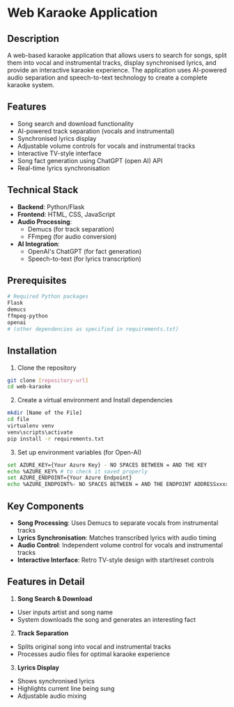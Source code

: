 # Web Karaoke Application

## Description

A web-based karaoke application that allows users to search for songs, split them into vocal and instrumental tracks, display synchronised lyrics, and provide an interactive karaoke experience. The application uses AI-powered audio separation and speech-to-text technology to create a complete karaoke system.

## Features

- Song search and download functionality
- AI-powered track separation (vocals and instrumental)
- Synchronised lyrics display
- Adjustable volume controls for vocals and instrumental tracks
- Interactive TV-style interface
- Song fact generation using ChatGPT (open AI) API
- Real-time lyrics synchronisation

## Technical Stack

- **Backend**: Python/Flask
- **Frontend**: HTML, CSS, JavaScript
- **Audio Processing**:
  - Demucs (for track separation)
  - FFmpeg (for audio conversion)
- **AI Integration**:
  - OpenAI's ChatGPT (for fact generation)
  - Speech-to-text (for lyrics transcription)

## Prerequisites

```bash
# Required Python packages
Flask
demucs
ffmpeg-python
openai
# (other dependencies as specified in requirements.txt)
```

## Installation

1. Clone the repository

```bash
git clone [repository-url]
cd web-karaoke
```

2. Create a virtual environment and Install dependencies

```bash
mkdir [Name of the File]
cd file
virtualenv venv 
venv\scripts\activate
pip install -r requirements.txt
```

3. Set up environment variables (for Open-AI)

```bash
set AZURE_KEY={Your Azure Key} - NO SPACES BETWEEN = AND THE KEY
echo %AZURE_KEY% # to check it saved properly
set AZURE_ENDPOINT={Your Azure Endpoint}
echo %AZURE_ENDPOINT%- NO SPACES BETWEEN = AND THE ENDPOINT ADDRESSxxxxxxxxxx set AZURE_KEY={Your Azure Key} - NO SPACES BETWEEN = AND THE KEYecho %AZURE_KEY% # to check it saved properlyset AZURE_ENDPOINT={Your Azure Endpoint}echo %AZURE_ENDPOINT%- NO SPACES BETWEEN = AND THE ENDPOINT ADDRESS# Create .env file with:OPENAI_API_KEY=your_api_key_here
```



## Key Components

- **Song Processing**: Uses Demucs to separate vocals from instrumental tracks
- **Lyrics Synchronisation**: Matches transcribed lyrics with audio timing
- **Audio Control**: Independent volume control for vocals and instrumental tracks
- **Interactive Interface**: Retro TV-style design with start/reset controls

## Features in Detail

1. **Song Search & Download**

- User inputs artist and song name
- System downloads the song and generates an interesting fact

2. **Track Separation**

- Splits original song into vocal and instrumental tracks
- Processes audio files for optimal karaoke experience

3. **Lyrics Display**

- Shows synchronised lyrics
- Highlights current line being sung
- Adjustable audio mixing